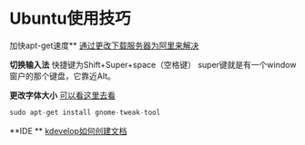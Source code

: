 # Ubuntu使用技巧

加快apt-get速度**
[通过更改下载服务器为阿里来解决](https://blog.csdn.net/weixin_30600503/article/details/98323390)

**切换输入法**
快捷键为Shift+Super+space（空格键）
super键就是有一个window窗户的那个键盘，它靠近Alt。

**更改字体大小**
[可以看这里去看](https://jingyan.baidu.com/article/86f4a73ebd6c9437d7526963.html)

```c
sudo apt-get install gnome-tweak-tool
```

**IDE  **
 [kdevelop如何创建文档](https://blog.csdn.net/qq_27806947/article/details/80119294)